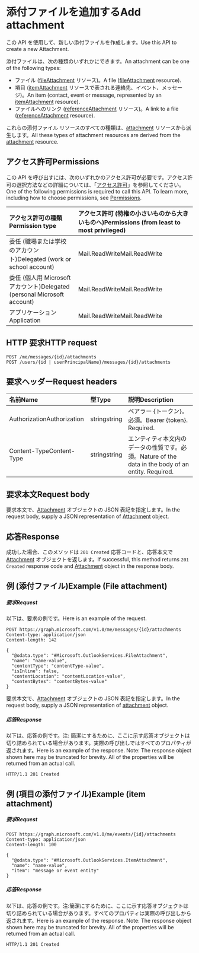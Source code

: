 # <a name="add-attachment"></a><span data-ttu-id="6a872-101">添付ファイルを追加する</span><span class="sxs-lookup"><span data-stu-id="6a872-101">Add attachment</span></span>

<span data-ttu-id="6a872-102">この API を使用して、新しい添付ファイルを作成します。</span><span class="sxs-lookup"><span data-stu-id="6a872-102">Use this API to create a new Attachment.</span></span>

<span data-ttu-id="6a872-103">添付ファイルは、次の種類のいずれかにできます。</span><span class="sxs-lookup"><span data-stu-id="6a872-103">An attachment can be one of the following types:</span></span>

* <span data-ttu-id="6a872-104">ファイル ([fileAttachment](../resources/fileattachment.md) リソース)。</span><span class="sxs-lookup"><span data-stu-id="6a872-104">A file ([fileAttachment](../resources/fileattachment.md) resource).</span></span>
* <span data-ttu-id="6a872-105">項目 ([itemAttachment](../resources/itemattachment.md) リソースで表される連絡先、イベント、メッセージ)。</span><span class="sxs-lookup"><span data-stu-id="6a872-105">An item (contact, event or message, represented by an [itemAttachment](../resources/itemattachment.md) resource).</span></span>
* <span data-ttu-id="6a872-106">ファイルへのリンク ([referenceAttachment](../resources/referenceAttachment.md) リソース)。</span><span class="sxs-lookup"><span data-stu-id="6a872-106">A link to a file ([referenceAttachment](../resources/referenceAttachment.md) resource).</span></span>

<span data-ttu-id="6a872-107">これらの添付ファイル リソースのすべての種類は、[attachment](../resources/attachment.md) リソースから派生します。</span><span class="sxs-lookup"><span data-stu-id="6a872-107">All these types of attachment resources are derived from the [attachment](../resources/attachment.md) resource.</span></span> 

## <a name="permissions"></a><span data-ttu-id="6a872-108">アクセス許可</span><span class="sxs-lookup"><span data-stu-id="6a872-108">Permissions</span></span>
<span data-ttu-id="6a872-p101">この API を呼び出すには、次のいずれかのアクセス許可が必要です。アクセス許可の選択方法などの詳細については、「[アクセス許可](../../../concepts/permissions_reference.md)」を参照してください。</span><span class="sxs-lookup"><span data-stu-id="6a872-p101">One of the following permissions is required to call this API. To learn more, including how to choose permissions, see [Permissions](../../../concepts/permissions_reference.md).</span></span>

|<span data-ttu-id="6a872-111">アクセス許可の種類</span><span class="sxs-lookup"><span data-stu-id="6a872-111">Permission type</span></span>      | <span data-ttu-id="6a872-112">アクセス許可 (特権の小さいものから大きいものへ)</span><span class="sxs-lookup"><span data-stu-id="6a872-112">Permissions (from least to most privileged)</span></span>              |
|:--------------------|:---------------------------------------------------------|
|<span data-ttu-id="6a872-113">委任 (職場または学校のアカウント)</span><span class="sxs-lookup"><span data-stu-id="6a872-113">Delegated (work or school account)</span></span> | <span data-ttu-id="6a872-114">Mail.ReadWrite</span><span class="sxs-lookup"><span data-stu-id="6a872-114">Mail.ReadWrite</span></span>    |
|<span data-ttu-id="6a872-115">委任 (個人用 Microsoft アカウント)</span><span class="sxs-lookup"><span data-stu-id="6a872-115">Delegated (personal Microsoft account)</span></span> | <span data-ttu-id="6a872-116">Mail.ReadWrite</span><span class="sxs-lookup"><span data-stu-id="6a872-116">Mail.ReadWrite</span></span>    |
|<span data-ttu-id="6a872-117">アプリケーション</span><span class="sxs-lookup"><span data-stu-id="6a872-117">Application</span></span> | <span data-ttu-id="6a872-118">Mail.ReadWrite</span><span class="sxs-lookup"><span data-stu-id="6a872-118">Mail.ReadWrite</span></span> |

## <a name="http-request"></a><span data-ttu-id="6a872-119">HTTP 要求</span><span class="sxs-lookup"><span data-stu-id="6a872-119">HTTP request</span></span>
<!-- { "blockType": "ignored" } -->
```http
POST /me/messages/{id}/attachments
POST /users/{id | userPrincipalName}/messages/{id}/attachments
```
## <a name="request-headers"></a><span data-ttu-id="6a872-120">要求ヘッダー</span><span class="sxs-lookup"><span data-stu-id="6a872-120">Request headers</span></span>
| <span data-ttu-id="6a872-121">名前</span><span class="sxs-lookup"><span data-stu-id="6a872-121">Name</span></span>       | <span data-ttu-id="6a872-122">型</span><span class="sxs-lookup"><span data-stu-id="6a872-122">Type</span></span> | <span data-ttu-id="6a872-123">説明</span><span class="sxs-lookup"><span data-stu-id="6a872-123">Description</span></span>|
|:---------------|:--------|:----------|
| <span data-ttu-id="6a872-124">Authorization</span><span class="sxs-lookup"><span data-stu-id="6a872-124">Authorization</span></span>  | <span data-ttu-id="6a872-125">string</span><span class="sxs-lookup"><span data-stu-id="6a872-125">string</span></span>  | <span data-ttu-id="6a872-p102">ベアラー {トークン}。必須。</span><span class="sxs-lookup"><span data-stu-id="6a872-p102">Bearer {token}. Required.</span></span> |
| <span data-ttu-id="6a872-128">Content-Type</span><span class="sxs-lookup"><span data-stu-id="6a872-128">Content-Type</span></span> | <span data-ttu-id="6a872-129">string</span><span class="sxs-lookup"><span data-stu-id="6a872-129">string</span></span>  | <span data-ttu-id="6a872-p103">エンティティ本文内のデータの性質です。必須。</span><span class="sxs-lookup"><span data-stu-id="6a872-p103">Nature of the data in the body of an entity. Required.</span></span> |

## <a name="request-body"></a><span data-ttu-id="6a872-132">要求本文</span><span class="sxs-lookup"><span data-stu-id="6a872-132">Request body</span></span>
<span data-ttu-id="6a872-133">要求本文で、[Attachment](../resources/attachment.md) オブジェクトの JSON 表記を指定します。</span><span class="sxs-lookup"><span data-stu-id="6a872-133">In the request body, supply a JSON representation of [Attachment](../resources/attachment.md) object.</span></span>

## <a name="response"></a><span data-ttu-id="6a872-134">応答</span><span class="sxs-lookup"><span data-stu-id="6a872-134">Response</span></span>

<span data-ttu-id="6a872-135">成功した場合、このメソッドは `201 Created` 応答コードと、応答本文で [Attachment](../resources/attachment.md) オブジェクトを返します。</span><span class="sxs-lookup"><span data-stu-id="6a872-135">If successful, this method returns `201 Created` response code and [Attachment](../resources/attachment.md) object in the response body.</span></span>

## <a name="example-file-attachment"></a><span data-ttu-id="6a872-136">例 (添付ファイル)</span><span class="sxs-lookup"><span data-stu-id="6a872-136">Example (File attachment)</span></span>
##### <a name="request"></a><span data-ttu-id="6a872-137">要求</span><span class="sxs-lookup"><span data-stu-id="6a872-137">Request</span></span>
<span data-ttu-id="6a872-138">以下は、要求の例です。</span><span class="sxs-lookup"><span data-stu-id="6a872-138">Here is an example of the request.</span></span>
<!-- {
  "blockType": "request",
  "name": "create_file_attachment_from_eventmessage"
}-->
```http
POST https://graph.microsoft.com/v1.0/me/messages/{id}/attachments
Content-type: application/json
Content-length: 142

{
  "@odata.type": "#Microsoft.OutlookServices.FileAttachment",
  "name": "name-value",
  "contentType": "contentType-value",
  "isInline": false,
  "contentLocation": "contentLocation-value",
  "contentBytes": "contentBytes-value"
}
```

<span data-ttu-id="6a872-139">要求本文で、[Attachment](../resources/attachment.md) オブジェクトの JSON 表記を指定します。</span><span class="sxs-lookup"><span data-stu-id="6a872-139">In the request body, supply a JSON representation of [attachment](../resources/attachment.md) object.</span></span>

##### <a name="response"></a><span data-ttu-id="6a872-140">応答</span><span class="sxs-lookup"><span data-stu-id="6a872-140">Response</span></span>
<span data-ttu-id="6a872-p104">以下は、応答の例です。注: 簡潔にするために、ここに示す応答オブジェクトは切り詰められている場合があります。実際の呼び出しではすべてのプロパティが返されます。</span><span class="sxs-lookup"><span data-stu-id="6a872-p104">Here is an example of the response. Note: The response object shown here may be truncated for brevity. All of the properties will be returned from an actual call.</span></span>
<!-- {
  "blockType": "response",
  "truncated": true,
  "@odata.type": "microsoft.graph.attachment"
} -->
```http
HTTP/1.1 201 Created
```

## <a name="example-item-attachment"></a><span data-ttu-id="6a872-144">例 (項目の添付ファイル)</span><span class="sxs-lookup"><span data-stu-id="6a872-144">Example (item attachment)</span></span>

##### <a name="request"></a><span data-ttu-id="6a872-145">要求</span><span class="sxs-lookup"><span data-stu-id="6a872-145">Request</span></span>
<!-- {
  "blockType": "request",
  "name": "create_item_attachment_from_eventmessage"
}-->
```http
POST https://graph.microsoft.com/v1.0/me/events/{id}/attachments
Content-type: application/json
Content-length: 100

{
  "@odata.type": "#Microsoft.OutlookServices.ItemAttachment",
  "name": "name-value",
  "item": "message or event entity"
}
```

##### <a name="response"></a><span data-ttu-id="6a872-146">応答</span><span class="sxs-lookup"><span data-stu-id="6a872-146">Response</span></span>
<span data-ttu-id="6a872-p105">以下は、応答の例です。注:簡潔にするために、ここに示す応答オブジェクトは切り詰められている場合があります。すべてのプロパティは実際の呼び出しから返されます。</span><span class="sxs-lookup"><span data-stu-id="6a872-p105">Here is an example of the response. Note: The response object shown here may be truncated for brevity. All of the properties will be returned from an actual call.</span></span>
<!-- {
  "blockType": "response",
  "truncated": true,
  "@odata.type": "microsoft.graph.attachment"
} -->
```http
HTTP/1.1 201 Created
```



<!-- uuid: 8fcb5dbc-d5aa-4681-8e31-b001d5168d79
2015-10-25 14:57:30 UTC -->
<!-- {
  "type": "#page.annotation",
  "description": "Create Attachment",
  "keywords": "",
  "section": "documentation",
  "tocPath": ""
}-->
